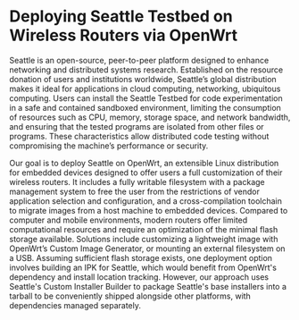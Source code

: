 # Deploying Seattle Testbed on Wireless Routers via OpenWrt 

Seattle is an open-source, peer-to-peer platform designed to enhance networking and distributed systems research. Established on the resource donation of users and institutions worldwide, Seattle’s global distribution makes it ideal for applications in cloud computing, networking, ubiquitous computing. Users can install the Seattle Testbed for code experimentation in a safe and contained sandboxed environment, limiting the consumption of resources such as CPU, memory, storage space, and network bandwidth, and ensuring that the tested programs are isolated from other files or programs. These characteristics allow distributed code testing without compromising the machine’s performance or security. 

Our goal is to deploy Seattle on OpenWrt, an extensible Linux distribution for embedded devices designed to offer users a full customization of their wireless routers. It includes a fully writable filesystem with a package management system to free the user from the restrictions of vendor application selection and configuration, and a cross-compilation toolchain to migrate images from a host machine to embedded devices. Compared to computer and mobile environments, modern routers offer limited computational resources and require an optimization of the minimal flash storage available. Solutions include customizing a lightweight image with OpenWrt’s Custom Image Generator, or mounting an external filesystem on a USB. Assuming sufficient flash storage exists, one deployment option involves building an IPK for Seattle, which would benefit from OpenWrt's dependency and install location tracking. However, our approach uses Seattle's Custom Installer Builder to package Seattle's base installers into a tarball to be conveniently shipped alongside other platforms, with dependencies managed separately.
 



 

